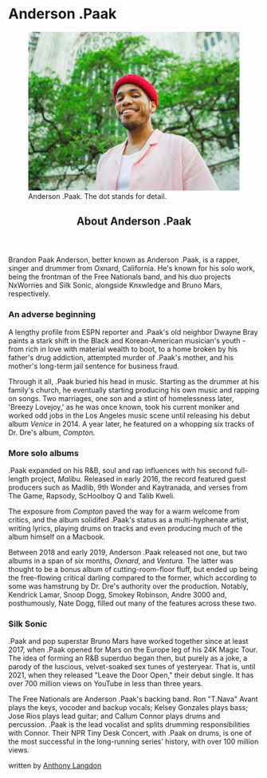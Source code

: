 <!DOCTYPE html>
<html>
<body>

<h1>Anderson .Paak</h1>
<figure>
  <img src="andy_paak (1).jpg" alt="Anderson .Paak">
  <figcaption>Anderson .Paak. The dot stands for detail.
</figcaption>
</figure>

<section>  
  <header>
    <h2>About Anderson .Paak</h2>
  </header>
    <p>Brandon Paak Anderson, better known as Anderson .Paak, is a rapper, singer and drummer from Oxnard, California. He's known for his solo work, being the frontman of the Free Nationals band, and his duo projects NxWorries and Silk Sonic, alongside Knxwledge and Bruno Mars, respectively.</p>
 </section>
  <section><h3>An adverse beginning</h3>
    <p>A lengthy profile from ESPN reporter and .Paak's old neighbor Dwayne Bray paints a stark shift in the Black and Korean-American musician's youth - from rich in love with material wealth to boot, to a home broken by his father's drug addiction, attempted murder of .Paak's mother, and his mother's long-term jail sentence for business fraud.</p>
    <p>Through it all, .Paak buried his head in music. Starting as the drummer at his family's church, he eventually starting producing his own music and rapping on songs. Two marriages, one son and a stint of homelessness later, 'Breezy Lovejoy,' as he was once known, took his current moniker and worked odd jobs in the Los Angeles music scene until releasing his debut album <em>Venice</em> in 2014. A year later, he featured on a whopping six tracks of Dr. Dre's album, <em>Compton.</em></section>
  <section><h3>More solo albums</h3>
    <p>.Paak expanded on his R&B, soul and rap influences with his second full-length project, <em>Malibu.</em> Released in early 2016, the record featured guest producers such as Madlib, 9th Wonder and Kaytranada, and verses from The Game, Rapsody, ScHoolboy Q and Talib Kweli.</p>
    <p>The exposure from <em>Compton</em> paved the way for a warm welcome from critics, and the album solidifed .Paak's status as a multi-hyphenate artist, writing lyrics, playing drums on tracks and even producing much of the album himself on a Macbook.</p>
    <p>Between 2018 and early 2019, Anderson .Paak released not one, but two albums in a span of six months, <em>Oxnard,</em> and <em>Ventura.</em> The latter was thought to be a bonus album of cutting-room-floor fluff, but ended up being the free-flowing critical darling compared to the former, which according to some was hamstrung by Dr. Dre's authority over the production. Notably, Kendrick Lamar, Snoop Dogg, Smokey Robinson, Andre 3000 and, posthumously, Nate Dogg, filled out many of the features across these two.</p></section>
  <section><h3>Silk Sonic</h3>
    <p>.Paak and pop superstar Bruno Mars have worked together since at least 2017, when .Paak opened for Mars on the Europe leg of his 24K Magic Tour. The idea of forming an R&B superduo began then, but purely as a joke, a parody of the luscious, velvet-soaked sex tunes of yesteryear. That is, until 2021, when they released "Leave the Door Open," their debut single. It has over 700 million views on YouTube in less than three years.</p></section>
  <aside>
    <p>The Free Nationals are Anderson .Paak's backing band. Ron "T.Nava" Avant plays the keys, vocoder and backup vocals; Kelsey Gonzales plays bass; Jose Rios plays lead guitar; and Callum Connor plays drums and percussion. .Paak is the lead vocalist and splits drumming responsibilities with Connor. Their NPR Tiny Desk Concert, with .Paak on drums, is one of the most successful in the long-running series' history, with over 100 million views.</p></aside>

<footer>
  <p>written by <a href="https://anthonylangdon.substack.com/">Anthony Langdon</a></p>

</body>
</html>